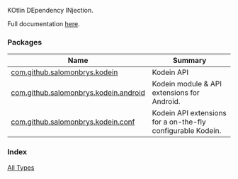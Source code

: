

KOtlin DEpendency INjection.

Full documentation [here](https://salomonbrys.github.io/Kodein/).

### Packages

| Name | Summary |
|---|---|
| [com.github.salomonbrys.kodein](com.github.salomonbrys.kodein/index.md) | Kodein API |
| [com.github.salomonbrys.kodein.android](com.github.salomonbrys.kodein.android/index.md) | Kodein module &amp; API extensions for Android. |
| [com.github.salomonbrys.kodein.conf](com.github.salomonbrys.kodein.conf/index.md) | Kodein API extensions for a on-the-fly configurable Kodein. |

### Index

[All Types](alltypes/index.md)